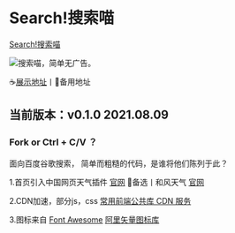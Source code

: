 # Search!搜索喵
[Search!搜索喵](https://plaidweb.top/search/index.html)

![](https://cdn.plaidweb.top/A/image/search/64.png)搜索喵，简单无广告。

☕[展示地址](http://plaidweb.top/Search/ "Search!搜索喵")丨🤞备用地址

## 当前版本：v0.1.0 2021.08.09
### Fork or Ctrl + C/V ？
面向百度谷歌搜索，
简单而粗糙的代码，是谁将他们陈列于此？

1.首页引入中国网页天气插件 [官网](http://www.weather.com.cn "中国天气网")
 🍉备选丨和风天气  [官网](https://widget.qweather.com/ "和风天气插件")

2.CDN加速，部分js，css [常用前端公共库 CDN 服务](https://css.loli.net/ "常用前端公共库 CDN 服务")

3.图标来自 [Font Awesome](https://fontawesome.com/ "Font Awesome") [阿里矢量图标库](https://www.iconfont.cn/ "阿里巴巴矢量图标库")


